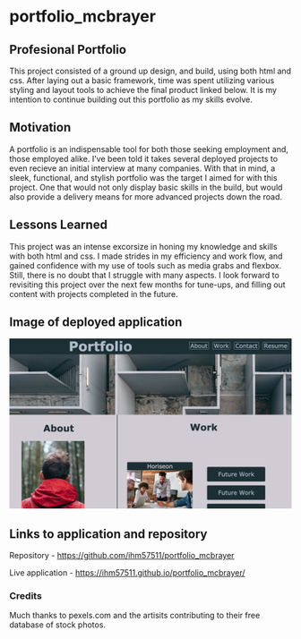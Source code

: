 # portfolio_mcbrayer
## Profesional Portfolio

This project consisted of a ground up design, and build, using both html and css. After laying out a basic framework, time was spent utilizing various styling and layout tools to achieve the final product linked below. It is my intention to continue building out this portfolio as my skills evolve. 

## Motivation

A portfolio is an indispensable tool for both those seeking employment and, those employed alike. I've been told it takes several deployed projects to even recieve an initial interview at many companies. With that in mind, a sleek, functional, and stylish portfolio was the target I aimed for with this project. One that would not only display basic skills in the build, but would also provide a delivery means for more advanced projects down the road.

## Lessons Learned

This project was an intense excorsize in honing my knowledge and skills with both html and css. I made strides in my efficiency and work flow, and gained confidence with my use of tools such as media grabs and flexbox. Still, there is no doubt that I struggle with many aspects. I look forward to revisiting this project over the next few months for tune-ups, and filling out content with projects completed in the future. 

## Image of deployed application

![deployed application](assets/images/portfolioScreenShot.png)

## Links to application and repository

Repository - https://github.com/ihm57511/portfolio_mcbrayer

Live application - https://ihm57511.github.io/portfolio_mcbrayer/

### Credits

Much thanks to pexels.com and the artisits contributing to their free database of stock photos.




